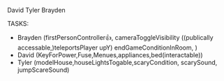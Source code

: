 David
Tyler
Brayden




TASKS:
- Brayden (firstPersonController👍, cameraToggleVisibility ((publically accessable,)teleportsPlayer upY) endGameConditionInRoom, )
- David (KeyForPower,Fuse,Menues,appliances,bed(interactable))
- Tyler (modelHouse,houseLightsTogable,scaryCondition, scarySound, jumpScareSound)
